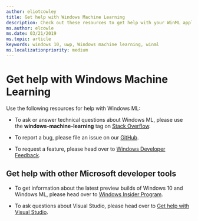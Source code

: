 ```yaml
---
author: eliotcowley
title: Get help with Windows Machine Learning
description: Check out these resources to get help with your WinML applications.
ms.author: elcowle
ms.date: 03/21/2019
ms.topic: article
keywords: windows 10, uwp, Windows machine learning, winml
ms.localizationpriority: medium
---
```


# Get help with Windows Machine Learning

Use the following resources for help with Windows ML:

* To ask or answer technical questions about Windows ML, please use the **windows-machine-learning** tag on [Stack Overflow](https://stackoverflow.com/questions/tagged/windows-machine-learning).

* To report a bug, please file an issue on our [GitHub](https://github.com/Microsoft/Windows-Machine-Learning/issues).

* To request a feature, please head over to [Windows Developer Feedback](https://wpdev.uservoice.com/).

## Get help with other Microsoft developer tools

* To get information about the latest preview builds of Windows 10 and Windows ML, please head over to [Windows Insider Program](https://insider.windows.com/).

* To ask questions about Visual Studio, please head over to [Get help with Visual Studio](https://visualstudio.microsoft.com/vs/support/).
